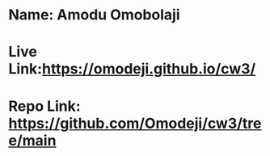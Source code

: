 # Name: Amodu Omobolaji 
# Live Link:https://omodeji.github.io/cw3/
# Repo Link: https://github.com/Omodeji/cw3/tree/main
